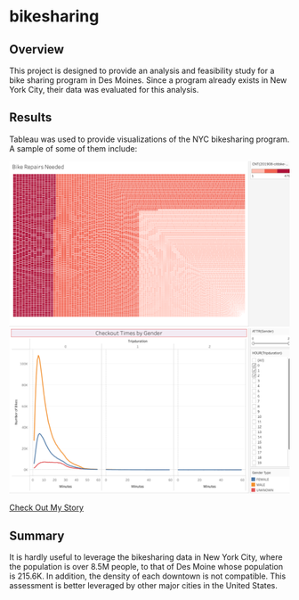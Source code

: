 # bikesharing

## Overview
This project is designed to provide an analysis and feasibility study for a bike sharing program in Des Moines. Since a program already exists in New York City, their data was evaluated for this analysis.

## Results
Tableau was used to provide visualizations of the NYC bikesharing program. A sample of some of them include:

<img src="images/Bike_Repairs_Needed.png"/>

<img src="images/Checkout_by_Gender.png"/>  


[Check Out My Story](https://public.tableau.com/app/profile/karen.gutierrez5128/viz/Bikesharing_16311251651470/DesMoineBikeAnalysis?publish=yes)

## Summary
It is hardly useful to leverage the bikesharing data in New York City, where the population is over 8.5M people, to that of Des Moine whose population is 215.6K. In addition, the density of each downtown is not compatible. This assessment is better leveraged by other major cities in the United States. 
